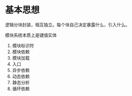 # 基本思想
逻辑分块封装，相互独立。每个块自己决定暴露什么，引入什么。

模块系统本质上是键值实体

1. 模块标识符
2. 模块依赖
3. 模块加载
4. 入口
5. 异步依赖
6. 动态依赖
7. 静态分析
8. 循环依赖